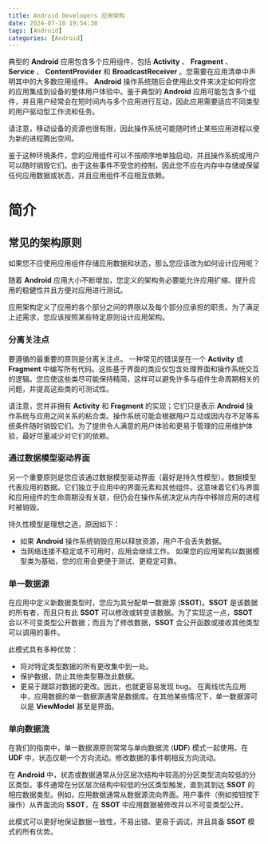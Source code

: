 ```yaml
---
title: Android Developers 应用架构
date: 2024-07-10 19:54:38
tags: [Android]
categories: [Android]
---
```

典型的 **Android** 应用包含多个应用组件，包括 **Activity** 、 **Fragment** 、 **Service** 、 **ContentProvider** 和 **BroadcastReceiver** 。您需要在应用清单中声明其中的大多数应用组件。 **Android** 操作系统随后会使用此文件来决定如何将您的应用集成到设备的整体用户体验中。鉴于典型的 **Android** 应用可能包含多个组件，并且用户经常会在短时间内与多个应用进行互动，因此应用需要适应不同类型的用户驱动型工作流和任务。

请注意，移动设备的资源也很有限，因此操作系统可能随时终止某些应用进程以便为新的进程腾出空间。

鉴于这种环境条件，您的应用组件可以不按顺序地单独启动，并且操作系统或用户可以随时销毁它们。由于这些事件不受您的控制，因此您不应在内存中存储或保留任何应用数据或状态，并且应用组件不应相互依赖。
# 简介
## 常见的架构原则
如果您不应使用应用组件存储应用数据和状态，那么您应该改为如何设计应用呢？

随着 **Android** 应用大小不断增加，您定义的架构务必要能允许应用扩缩、提升应用的稳健性并且方便对应用进行测试。

应用架构定义了应用的各个部分之间的界限以及每个部分应承担的职责。为了满足上述需求，您应该按照某些特定原则设计应用架构。
### 分离关注点
要遵循的最重要的原则是分离关注点。 一种常见的错误是在一个 **Activity** 或 **Fragment** 中编写所有代码。这些基于界面的类应仅包含处理界面和操作系统交互的逻辑。您应使这些类尽可能保持精简，这样可以避免许多与组件生命周期相关的问题，并提高这些类的可测试性。

请注意，您并非拥有 **Activity** 和 **Fragment** 的实现；它们只是表示 **Android** 操作系统与应用之间关系的粘合类。操作系统可能会根据用户互动或因内存不足等系统条件随时销毁它们。为了提供令人满意的用户体验和更易于管理的应用维护体验，最好尽量减少对它们的依赖。
### 通过数据模型驱动界面
另一个重要原则是您应该通过数据模型驱动界面（最好是持久性模型）。数据模型代表应用的数据。它们独立于应用中的界面元素和其他组件。这意味着它们与界面和应用组件的生命周期没有关联，但仍会在操作系统决定从内存中移除应用的进程时被销毁。

持久性模型是理想之选，原因如下：
- 如果 **Android** 操作系统销毁应用以释放资源，用户不会丢失数据。
- 当网络连接不稳定或不可用时，应用会继续工作。
如果您的应用架构以数据模型类为基础，您的应用会更便于测试、更稳定可靠。
### 单一数据源
在应用中定义新数据类型时，您应为其分配单一数据源 (**SSOT**)。**SSOT** 是该数据的所有者，而且只有此 **SSOT** 可以修改或转变该数据。为了实现这一点，**SSOT** 会以不可变类型公开数据；而且为了修改数据，**SSOT** 会公开函数或接收其他类型可以调用的事件。

此模式具有多种优势：
- 将对特定类型数据的所有更改集中到一处。
- 保护数据，防止其他类型篡改此数据。
- 更易于跟踪对数据的更改。因此，也就更容易发现 bug。
在离线优先应用中，应用数据的单一数据源通常是数据库。在其他某些情况下，单一数据源可以是 **ViewModel** 甚至是界面。
### 单向数据流
在我们的指南中，单一数据源原则常常与单向数据流 (**UDF**) 模式一起使用。在 **UDF** 中，状态仅朝一个方向流动。修改数据的事件朝相反方向流动。

在 **Android** 中，状态或数据通常从分区层次结构中较高的分区类型流向较低的分区类型。事件通常在分区层次结构中较低的分区类型触发，直到其到达 **SSOT** 的相应数据类型。例如，应用数据通常从数据源流向界面。用户事件（例如按钮按下操作）从界面流向 **SSOT**，在 **SSOT** 中应用数据被修改并以不可变类型公开。

此模式可以更好地保证数据一致性，不易出错、更易于调试，并且具备 **SSOT** 模式的所有优势。










